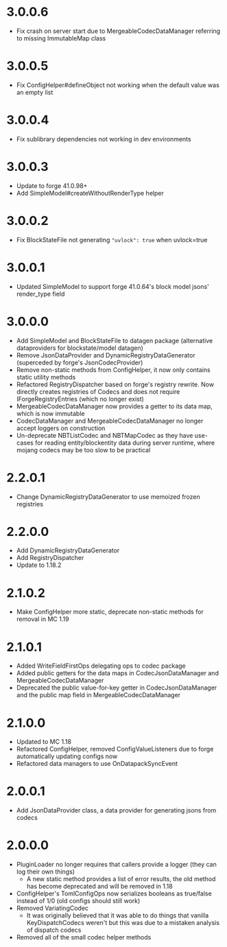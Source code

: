 # 3.0.0.6
* Fix crash on server start due to MergeableCodecDataManager referring to missing ImmutableMap class

# 3.0.0.5
* Fix ConfigHelper#defineObject not working when the default value was an empty list

# 3.0.0.4
* Fix sublibrary dependencies not working in dev environments

# 3.0.0.3
* Update to forge 41.0.98+
* Add SimpleModel#createWithoutRenderType helper

# 3.0.0.2
* Fix BlockStateFile not generating `"uvlock": true` when uvlock=true

# 3.0.0.1
* Updated SimpleModel to support forge 41.0.64's block model jsons' render_type field

# 3.0.0.0
* Add SimpleModel and BlockStateFile to datagen package (alternative dataproviders for blockstate/model datagen)
* Remove JsonDataProvider and DynamicRegistryDataGenerator (superceded by forge's JsonCodecProvider)
* Remove non-static methods from ConfigHelper, it now only contains static utility methods
* Refactored RegistryDispatcher based on forge's registry rewrite. Now directly creates registries of Codecs and does not require IForgeRegistryEntries (which no longer exist)
* MergeableCodecDataManager now provides a getter to its data map, which is now immutable
* CodecDataManager and MergeableCodecDataManager no longer accept loggers on construction
* Un-deprecate NBTListCodec and NBTMapCodec as they have use-cases for reading entity/blockentity data during
server runtime, where mojang codecs may be too slow to be practical

# 2.2.0.1
* Change DynamicRegistryDataGenerator to use memoized frozen registries

# 2.2.0.0
* Add DynamicRegistryDataGenerator
* Add RegistryDispatcher
* Update to 1.18.2

# 2.1.0.2
* Make ConfigHelper more static, deprecate non-static methods for removal in MC 1.19

# 2.1.0.1
* Added WriteFieldFirstOps delegating ops to codec package
* Added public getters for the data maps in CodecJsonDataManager and MergeableCodecDataManager
* Deprecated the public value-for-key getter in CodecJsonDataManager and the public map field in MergeableCodecDataManager

# 2.1.0.0
* Updated to MC 1.18
* Refactored ConfigHelper, removed ConfigValueListeners due to forge automatically updating configs now
* Refactored data managers to use OnDatapackSyncEvent

# 2.0.0.1
* Add JsonDataProvider class, a data provider for generating jsons from codecs

# 2.0.0.0
* PluginLoader no longer requires that callers provide a logger (they can log their own things)
  * A new static method provides a list of error results, the old method has become deprecated and will be removed in 1.18
* ConfigHelper's TomlConfigOps now serializes booleans as true/false instead of 1/0 (old configs should still work)
* Removed VariatingCodec
  * It was originally believed that it was able to do things that vanilla KeyDispatchCodecs weren't but this was due to a mistaken analysis of dispatch codecs
* Removed all of the small codec helper methods